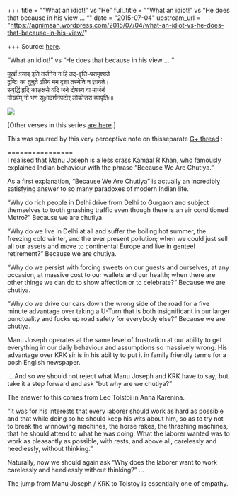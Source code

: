 +++
title = "“What an idiot!” vs “He"
full_title = "“What an idiot!” vs “He does that because in his view … “"
date = "2015-07-04"
upstream_url = "https://agnimaan.wordpress.com/2015/07/04/what-an-idiot-vs-he-does-that-because-in-his-view/"

+++
Source: [here](https://agnimaan.wordpress.com/2015/07/04/what-an-idiot-vs-he-does-that-because-in-his-view/).

“What an idiot!” vs “He does that because in his view … “

मूर्खो ऽसाव् इति तर्जनेन न हि तद्-वृत्तिᳶपरामृश्यते  
दृष्टिः का तुनुते ऽप्रियं मम दृशा तस्येति न ज्ञायते।  
संवृद्धिं हृदि काङ्क्षसे यदि जने दोषस्य वा मार्जनं  
मौर्ख्यम् नो भण सूक्ष्मदर्शनपटोर् लोकोत्तरा व्यापृतिः॥

![](https://i1.wp.com/i.imgur.com/DUEOmjQ.jpg)

\[Other verses in this series [are
here](https://sites.google.com/site/vishvasvasuki/sahityakala/padyani/2013-14#TOC--).\]

This was spurred by this very perceptive note on thisseparate [G+
thread](https://plus.google.com/+MohanKV/posts/2D5VzyejREA) :

================  
I realised that Manu Joseph is a less crass Kamaal R Khan, who famously
explained Indian behaviour with the phrase “Because We Are Chutiya.”

As a first explanation, “Because We Are Chutiya” is actually an
incredibly satisfying answer to so many paradoxes of modern Indian life.

“Why do rich people in Delhi drive from Delhi to Gurgaon and subject
themselves to tooth gnashing traffic even though there is an air
conditioned Metro?” Because we are chutiya.

“Why do we live in Delhi at all and suffer the boiling hot summer, the
freezing cold winter, and the ever present pollution; when we could just
sell all our assets and move to continental Europe and live in genteel
retirement?” Because we are chutiya.

“Why do we persist with forcing sweets on our guests and ourselves, at
any occasion, at massive cost to our wallets and our health; when there
are other things we can do to show affection or to celebrate?” Because
we are chutiya.

“Why do we drive our cars down the wrong side of the road for a five
minute advantage over taking a U-Turn that is both insignificant in our
larger punctuality and fucks up road safety for everybody else?” Because
we are chutiya.

Manu Joseph operates at the same level of frustration at our ability to
get everything in our daily behaviour and assumptions so massively
wrong. His advantage over KRK sir is in his ability to put it in family
friendly terms for a posh English newspaper.

… And so we should not reject what Manu Joseph and KRK have to say; but
take it a step forward and ask “but why are we chutiya?”

The answer to this comes from Leo Tolstoi in Anna Karenina.

“It was for his interests that every laborer should work as hard as
possible and that while doing so he should keep his wits about him, so
as to try not to break the winnowing machines, the horse rakes, the
thrashing machines, that he should attend to what he was doing. What the
laborer wanted was to work as pleasantly as possible, with rests, and
above all, carelessly and heedlessly, without thinking.”

Naturally, now we should again ask “Why does the laborer want to work
carelessly and heedlessly without thinking?” …

The jump from Manu Joseph / KRK to Tolstoy is essentially one of
empathy.

